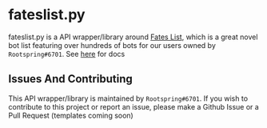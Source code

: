# fateslist.py

fateslist.py is a API wrapper/library around [Fates List](https://fateslist.xyz), which is a great novel bot list featuring over hundreds of bots for our users owned by ``Rootspring#6701``. See [here](https://py.fateslist.xyz) for docs

## Issues And Contributing

This API wrapper/library is maintained by ``Rootspring#6701``. If you wish to contribute to this project or report an issue, please make a Github Issue or a Pull Request (templates coming soon)
